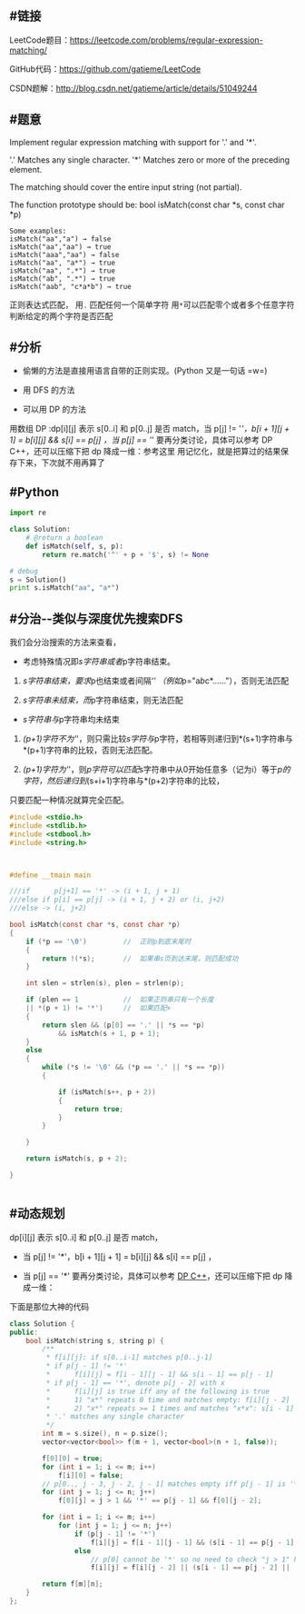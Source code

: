 #链接
-------

LeetCode题目：https://leetcode.com/problems/regular-expression-matching/

GitHub代码：https://github.com/gatieme/LeetCode

CSDN题解：http://blog.csdn.net/gatieme/article/details/51049244



#题意
-------
Implement regular expression matching with support for '.' and '*'.

'.' Matches any single character.
'*' Matches zero or more of the preceding element.

The matching should cover the entire input string (not partial).

The function prototype should be:
bool isMatch(const char *s, const char *p)
```
Some examples:
isMatch("aa","a") → false
isMatch("aa","aa") → true
isMatch("aaa","aa") → false
isMatch("aa", "a*") → true
isMatch("aa", ".*") → true
isMatch("ab", ".*") → true
isMatch("aab", "c*a*b") → true
```

正则表达式匹配，
用`.` 匹配任何一个简单字符
用`*`可以匹配零个或者多个任意字符
判断给定的两个字符是否匹配

#分析
-------

*	偷懒的方法是直接用语言自带的正则实现。(Python 又是一句话 =w=)

*	用 DFS 的方法

*	可以用 DP 的方法

用数组 DP :dp[i][j] 表示 s[0..i] 和 p[0..j] 是否 match，当 p[j] != '*'，b[i + 1][j + 1] = b[i][j] && s[i] == p[j] ，当 p[j] == '*' 要再分类讨论，具体可以参考 DP C++，还可以压缩下把 dp 降成一维：参考这里
用记忆化，就是把算过的结果保存下来，下次就不用再算了

#Python
-------
```py
import re

class Solution:
    # @return a boolean
    def isMatch(self, s, p):
        return re.match('^' + p + '$', s) != None

# debug
s = Solution()
print s.isMatch("aa", "a*")
```
#分治--类似与深度优先搜索DFS
-------

我们会分治搜索的方法来查看，

*	考虑特殊情况即*s字符串或者*p字符串结束。

1.	*s字符串结束，要求*p也结束或者间隔‘*’ （例如*p="a*b*c*……"），否则无法匹配

2.	*s字符串未结束，而*p字符串结束，则无法匹配


*	*s字符串与*p字符串均未结束

1.	*(p+1)字符不为'*'，则只需比较*s字符与*p字符，若相等则递归到*(s+1)字符串与*(p+1)字符串的比较，否则无法匹配。

2.	*(p+1)字符为'*'，则*p字符可以匹配*s字符串中从0开始任意多（记为i）等于*p的字符，然后递归到*(s+i+1)字符串与*(p+2)字符串的比较，

只要匹配一种情况就算完全匹配。

```c
#include <stdio.h>
#include <stdlib.h>
#include <stdbool.h>
#include <string.h>



#define __tmain main

///if      p[j+1] == '*' -> (i + 1, j + 1)
///else if p[i] == p[j] -> (i + 1, j + 2) or (i, j+2)
///else -> (i, j+2)

bool isMatch(const char *s, const char *p)
{
    if (*p == '\0')         //  正则p到底末尾时
    {
        return !(*s);       //  如果串s页到达末尾，则匹配成功
    }

    int slen = strlen(s), plen = strlen(p);

    if (plen == 1           //  如果正则串只有一个长度
    || *(p + 1) != '*')     //  如果匹配×
    {
        return slen && (p[0] == '.' || *s == *p)
            && isMatch(s + 1, p + 1);
    }
    else
    {
        while (*s != '\0' && (*p == '.' || *s == *p))
        {

            if (isMatch(s++, p + 2))
            {
                return true;
            }
        }

    }

    return isMatch(s, p + 2);

}



```


#动态规划
-------

dp[i][j] 表示 s[0..i] 和 p[0..j] 是否 match，

*	当 p[j] != '*'，b[i + 1][j + 1] = b[i][j] && s[i] == p[j] ，

*	当 p[j] == '*' 要再分类讨论，具体可以参考 [DP C++](https://leetcode.com/discuss/18970/concise-recursive-and-dp-solutions-with-full-explanation-in)，还可以压缩下把 dp 降成一维：


下面是那位大神的代码

```cpp
class Solution {
public:
    bool isMatch(string s, string p) {
        /**
         * f[i][j]: if s[0..i-1] matches p[0..j-1]
         * if p[j - 1] != '*'
         *      f[i][j] = f[i - 1][j - 1] && s[i - 1] == p[j - 1]
         * if p[j - 1] == '*', denote p[j - 2] with x
         *      f[i][j] is true iff any of the following is true
         *      1) "x*" repeats 0 time and matches empty: f[i][j - 2]
         *      2) "x*" repeats >= 1 times and matches "x*x": s[i - 1] == x && f[i - 1][j]
         * '.' matches any single character
         */
        int m = s.size(), n = p.size();
        vector<vector<bool>> f(m + 1, vector<bool>(n + 1, false));

        f[0][0] = true;
        for (int i = 1; i <= m; i++)
            f[i][0] = false;
        // p[0.., j - 3, j - 2, j - 1] matches empty iff p[j - 1] is '*' and p[0..j - 3] matches empty
        for (int j = 1; j <= n; j++)
            f[0][j] = j > 1 && '*' == p[j - 1] && f[0][j - 2];

        for (int i = 1; i <= m; i++)
            for (int j = 1; j <= n; j++)
                if (p[j - 1] != '*')
                    f[i][j] = f[i - 1][j - 1] && (s[i - 1] == p[j - 1] || '.' == p[j - 1]);
                else
                    // p[0] cannot be '*' so no need to check "j > 1" here
                    f[i][j] = f[i][j - 2] || (s[i - 1] == p[j - 2] || '.' == p[j - 2]) && f[i - 1][j];

        return f[m][n];
    }
};
```
